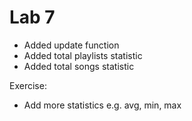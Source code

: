 Lab 7
=================

- Added update function
- Added total playlists statistic
- Added total songs statistic

Exercise:
- Add more statistics e.g. avg, min, max